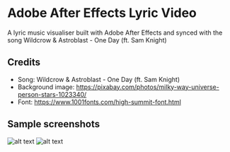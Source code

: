 # Adobe After Effects Lyric Video
A lyric music visualiser built with Adobe After Effects and synced with the song Wildcrow &amp; Astroblast - One Day (ft. Sam Knight)

## Credits
- Song: Wildcrow &amp; Astroblast - One Day (ft. Sam Knight)
- Background image: https://pixabay.com/photos/milky-way-universe-person-stars-1023340/
- Font: https://www.1001fonts.com/high-summit-font.html

## Sample screenshots
![alt text](https://github.com/rethamlai/one-day-lyric-video/blob/main/Sample/s1.png?raw=true)
![alt text](https://github.com/rethamlai/one-day-lyric-video/blob/main/Sample/s2.png?raw=true)
